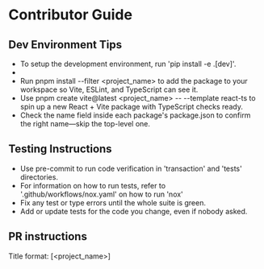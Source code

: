 # Contributor Guide

## Dev Environment Tips
- To setup the development environment, run 'pip install -e .[dev]'.
- 
- Run pnpm install --filter <project_name> to add the package to your workspace so Vite, ESLint, and TypeScript can see it.
- Use pnpm create vite@latest <project_name> -- --template react-ts to spin up a new React + Vite package with TypeScript checks ready.
- Check the name field inside each package's package.json to confirm the right name—skip the top-level one.

## Testing Instructions
- Use pre-commit to run code verification in 'transaction' and 'tests' directories.
- For information on how to run tests, refer to '.github/workflows/nox.yaml' on how to run 'nox'
- Fix any test or type errors until the whole suite is green.
- Add or update tests for the code you change, even if nobody asked.

## PR instructions
Title format: [<project_name>] <Title>